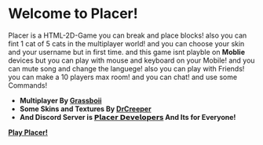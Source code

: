 # Welcome to Placer!

Placer is a HTML-2D-Game you can break and place blocks! also you can fint 1 cat of 5 cats in the multiplayer world! and you can choose your skin and your username but in first time. and this game isnt playble on **Moblie** devices but you can play with mouse and keyboard on your Mobile! and you can mute song and change the languege! also you can play with Friends! you can make a 10 players max room! and you can chat! and use some Commands!

- **Multiplayer By [Grassboii](https://github.com/grassboii)**
- **Some Skins and Textures By [DrCreeper](https://github.com/drcreeperw)**
- **And Discord Server is [𝗣𝗹𝗮𝗰𝗲𝗿 𝗗𝗲𝘃𝗲𝗹𝗼𝗽𝗲𝗿𝘀](https://discord.gg/3uX6ZWEQ8f) And Its for Everyone!**

[**Play Placer!**](https://Placerr.github.io/play)
